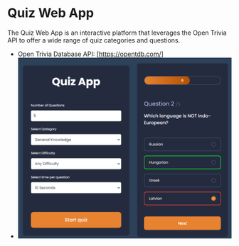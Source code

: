 # Quiz Web App

The Quiz Web App is an interactive platform that leverages the Open Trivia API to offer a wide range of quiz categories and questions.
- Open Trivia Database API: [https://opentdb.com/]
- ![Screenshot_1](https://github.com/eloom13/Quiz-Web-App/blob/main/quiz.png)
